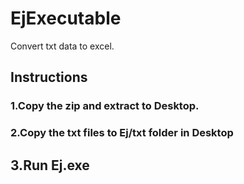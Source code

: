 # EjExecutable
Convert txt data to excel.

## Instructions
### 1.Copy the zip and extract to Desktop.
### 2.Copy the txt files to Ej/txt folder in Desktop
##  3.Run Ej.exe 

